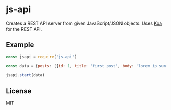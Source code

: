 # js-api
Creates a REST API server from given JavaScript/JSON objects. Uses [Koa](https://github.com/koajs/koa) for the REST API.

## Example
```javascript
const jsapi = require('js-api')

const data = {posts: [{id: 1, title: 'first post', body: 'lorem ip sum'}]}

jsapi.start(data)
```

## License
MIT
